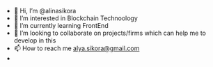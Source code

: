 - 👋 Hi, I’m @alinasikora
- 👀 I’m interested in Blockchain Technoology
- 🌱 I’m currently learning FrontEnd
- 💞️ I’m looking to collaborate on projects/firms which can help me to develop in this
- 📫 How to reach me alya.sikora@gmail.com
-

<!---
alinasikora/alinasikora is a ✨ special ✨ repository because its `README.md` (this file) appears on your GitHub profile.
You can click the Preview link to take a look at your changes.
--->

